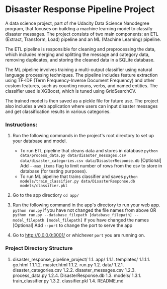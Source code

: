 # Disaster Response Pipeline Project

A data science project, part of rhe Udacity Data Science Nanodegree program, that focuses on building a machine learning model to classify disaster messages. The project consists of two main components: an ETL (Extract, Transform, Load) pipeline and an ML (Machine Learning) pipeline.

The ETL pipeline is responsible for cleaning and preprocessing the data, which includes merging and splitting the message and category data, removing duplicates, and storing the cleaned data in a SQLite database.

The ML pipeline involves training a multi-output classifier using natural language processing techniques. The pipeline includes feature extraction using TF-IDF (Term Frequency-Inverse Document Frequency) and other custom features, such as counting nouns, verbs, and named entities. The classifier used is XGBoost, which is tuned using GridSearchCV.

The trained model is then saved as a pickle file for future use. The project also includes a web application where users can input disaster messages and get classification results in various categories.


### Instructions:
1. Run the following commands in the project's root directory to set up your database and model.

    - To run ETL pipeline that cleans data and stores in database
        `python data/process_data.py data/disaster_messages.csv data/disaster_categories.csv data/DisasterResponse.db`
        [Optional] Add `--max_items` flag to limit number of rows from the csv to store in database (for testing purposes).
    - To run ML pipeline that trains classifier and saves
        `python models/train_classifier.py data/DisasterResponse.db models/classifier.pkl`

2. Go to the app directiory 
    `cd app/`

3. Run the following command in the app's directory to run your web app.
    `python run.py` if you have not changed the file names from above
    OR
    `python run.py --database_filepath [database_filepath] --model_filepath [model_filepath]` if you have changed the names
    [Optional] Add `--port` to change the port to serve the app

4. Go to http://0.0.0.0:3001/ or whichever `port` you are running on.


### Project Directory Structure

1. disaster_response_pipeline_project/
    1.1. app/
        1.1.1. templates/
            1.1.1.1. go.html
            1.1.1.2. master.html
        1.1.2. run.py
    1.2. data/
        1.2.1. disaster_categories.csv
        1.2.2. disaster_messages.csv
        1.2.3. process_data.py
        1.2.4. DisasterResponse.db
    1.3. models/
        1.3.1. train_classifier.py
        1.3.2. classifier.pkl
    1.4. README.md